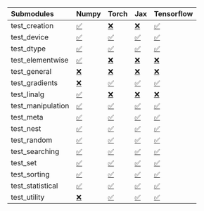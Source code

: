 | Submodules        | Numpy                                                                                                                           | Torch                                                                                                                           | Jax                                                                                                                             | Tensorflow                                                                                                                      |
|:------------------|:--------------------------------------------------------------------------------------------------------------------------------|:--------------------------------------------------------------------------------------------------------------------------------|:--------------------------------------------------------------------------------------------------------------------------------|:--------------------------------------------------------------------------------------------------------------------------------|
| test_creation     | <a href="https://github.com/unifyai/ivy/runs/8173796777?check_suite_focus=true" rel="noopener noreferrer" target="_blank">✅</a> | <a href="https://github.com/unifyai/ivy/runs/8173797030?check_suite_focus=true" rel="noopener noreferrer" target="_blank">❌</a> | <a href="https://github.com/unifyai/ivy/runs/8173797196?check_suite_focus=true" rel="noopener noreferrer" target="_blank">❌</a> | <a href="https://github.com/unifyai/ivy/runs/8173797755?check_suite_focus=true" rel="noopener noreferrer" target="_blank">✅</a> |
| test_device       | <a href="https://github.com/unifyai/ivy/runs/8173796800?check_suite_focus=true" rel="noopener noreferrer" target="_blank">✅</a> | <a href="https://github.com/unifyai/ivy/runs/8173797043?check_suite_focus=true" rel="noopener noreferrer" target="_blank">✅</a> | <a href="https://github.com/unifyai/ivy/runs/8173797212?check_suite_focus=true" rel="noopener noreferrer" target="_blank">✅</a> | <a href="https://github.com/unifyai/ivy/runs/8173797790?check_suite_focus=true" rel="noopener noreferrer" target="_blank">✅</a> |
| test_dtype        | <a href="https://github.com/unifyai/ivy/runs/8173796824?check_suite_focus=true" rel="noopener noreferrer" target="_blank">✅</a> | <a href="https://github.com/unifyai/ivy/runs/8173797058?check_suite_focus=true" rel="noopener noreferrer" target="_blank">✅</a> | <a href="https://github.com/unifyai/ivy/runs/8173797230?check_suite_focus=true" rel="noopener noreferrer" target="_blank">✅</a> | <a href="https://github.com/unifyai/ivy/runs/8173797860?check_suite_focus=true" rel="noopener noreferrer" target="_blank">✅</a> |
| test_elementwise  | <a href="https://github.com/unifyai/ivy/runs/8173796846?check_suite_focus=true" rel="noopener noreferrer" target="_blank">✅</a> | <a href="https://github.com/unifyai/ivy/runs/8173797072?check_suite_focus=true" rel="noopener noreferrer" target="_blank">❌</a> | <a href="https://github.com/unifyai/ivy/runs/8173797293?check_suite_focus=true" rel="noopener noreferrer" target="_blank">❌</a> | <a href="https://github.com/unifyai/ivy/runs/8173797927?check_suite_focus=true" rel="noopener noreferrer" target="_blank">❌</a> |
| test_general      | <a href="https://github.com/unifyai/ivy/runs/8173796868?check_suite_focus=true" rel="noopener noreferrer" target="_blank">❌</a> | <a href="https://github.com/unifyai/ivy/runs/8173797082?check_suite_focus=true" rel="noopener noreferrer" target="_blank">❌</a> | <a href="https://github.com/unifyai/ivy/runs/8173797335?check_suite_focus=true" rel="noopener noreferrer" target="_blank">❌</a> | <a href="https://github.com/unifyai/ivy/runs/8173797990?check_suite_focus=true" rel="noopener noreferrer" target="_blank">❌</a> |
| test_gradients    | <a href="https://github.com/unifyai/ivy/runs/8173796890?check_suite_focus=true" rel="noopener noreferrer" target="_blank">❌</a> | <a href="https://github.com/unifyai/ivy/runs/8173797093?check_suite_focus=true" rel="noopener noreferrer" target="_blank">✅</a> | <a href="https://github.com/unifyai/ivy/runs/8173797385?check_suite_focus=true" rel="noopener noreferrer" target="_blank">✅</a> | <a href="https://github.com/unifyai/ivy/runs/8173798034?check_suite_focus=true" rel="noopener noreferrer" target="_blank">✅</a> |
| test_linalg       | <a href="https://github.com/unifyai/ivy/runs/8173796908?check_suite_focus=true" rel="noopener noreferrer" target="_blank">✅</a> | <a href="https://github.com/unifyai/ivy/runs/8173797102?check_suite_focus=true" rel="noopener noreferrer" target="_blank">❌</a> | <a href="https://github.com/unifyai/ivy/runs/8173797438?check_suite_focus=true" rel="noopener noreferrer" target="_blank">❌</a> | <a href="https://github.com/unifyai/ivy/runs/8173798061?check_suite_focus=true" rel="noopener noreferrer" target="_blank">❌</a> |
| test_manipulation | <a href="https://github.com/unifyai/ivy/runs/8173796921?check_suite_focus=true" rel="noopener noreferrer" target="_blank">✅</a> | <a href="https://github.com/unifyai/ivy/runs/8173797112?check_suite_focus=true" rel="noopener noreferrer" target="_blank">✅</a> | <a href="https://github.com/unifyai/ivy/runs/8173797499?check_suite_focus=true" rel="noopener noreferrer" target="_blank">✅</a> | <a href="https://github.com/unifyai/ivy/runs/8173798089?check_suite_focus=true" rel="noopener noreferrer" target="_blank">✅</a> |
| test_meta         | <a href="https://github.com/unifyai/ivy/runs/8173796933?check_suite_focus=true" rel="noopener noreferrer" target="_blank">✅</a> | <a href="https://github.com/unifyai/ivy/runs/8173797128?check_suite_focus=true" rel="noopener noreferrer" target="_blank">✅</a> | <a href="https://github.com/unifyai/ivy/runs/8173797550?check_suite_focus=true" rel="noopener noreferrer" target="_blank">✅</a> | <a href="https://github.com/unifyai/ivy/runs/8173798132?check_suite_focus=true" rel="noopener noreferrer" target="_blank">✅</a> |
| test_nest         | <a href="https://github.com/unifyai/ivy/runs/8173796941?check_suite_focus=true" rel="noopener noreferrer" target="_blank">✅</a> | <a href="https://github.com/unifyai/ivy/runs/8173797137?check_suite_focus=true" rel="noopener noreferrer" target="_blank">✅</a> | <a href="https://github.com/unifyai/ivy/runs/8173797595?check_suite_focus=true" rel="noopener noreferrer" target="_blank">✅</a> | <a href="https://github.com/unifyai/ivy/runs/8173798155?check_suite_focus=true" rel="noopener noreferrer" target="_blank">✅</a> |
| test_random       | <a href="https://github.com/unifyai/ivy/runs/8173796953?check_suite_focus=true" rel="noopener noreferrer" target="_blank">✅</a> | <a href="https://github.com/unifyai/ivy/runs/8173797149?check_suite_focus=true" rel="noopener noreferrer" target="_blank">✅</a> | <a href="https://github.com/unifyai/ivy/runs/8173797647?check_suite_focus=true" rel="noopener noreferrer" target="_blank">✅</a> | <a href="https://github.com/unifyai/ivy/runs/8173798202?check_suite_focus=true" rel="noopener noreferrer" target="_blank">✅</a> |
| test_searching    | <a href="https://github.com/unifyai/ivy/runs/8173796968?check_suite_focus=true" rel="noopener noreferrer" target="_blank">✅</a> | <a href="https://github.com/unifyai/ivy/runs/8173797158?check_suite_focus=true" rel="noopener noreferrer" target="_blank">✅</a> | <a href="https://github.com/unifyai/ivy/runs/8173797679?check_suite_focus=true" rel="noopener noreferrer" target="_blank">✅</a> | <a href="https://github.com/unifyai/ivy/runs/8173798258?check_suite_focus=true" rel="noopener noreferrer" target="_blank">✅</a> |
| test_set          | <a href="https://github.com/unifyai/ivy/runs/8173796981?check_suite_focus=true" rel="noopener noreferrer" target="_blank">✅</a> | <a href="https://github.com/unifyai/ivy/runs/8173797163?check_suite_focus=true" rel="noopener noreferrer" target="_blank">✅</a> | <a href="https://github.com/unifyai/ivy/runs/8173797695?check_suite_focus=true" rel="noopener noreferrer" target="_blank">✅</a> | <a href="https://github.com/unifyai/ivy/runs/8173798305?check_suite_focus=true" rel="noopener noreferrer" target="_blank">✅</a> |
| test_sorting      | <a href="https://github.com/unifyai/ivy/runs/8173796995?check_suite_focus=true" rel="noopener noreferrer" target="_blank">✅</a> | <a href="https://github.com/unifyai/ivy/runs/8173797171?check_suite_focus=true" rel="noopener noreferrer" target="_blank">✅</a> | <a href="https://github.com/unifyai/ivy/runs/8173797707?check_suite_focus=true" rel="noopener noreferrer" target="_blank">✅</a> | <a href="https://github.com/unifyai/ivy/runs/8173798345?check_suite_focus=true" rel="noopener noreferrer" target="_blank">✅</a> |
| test_statistical  | <a href="https://github.com/unifyai/ivy/runs/8173797004?check_suite_focus=true" rel="noopener noreferrer" target="_blank">✅</a> | <a href="https://github.com/unifyai/ivy/runs/8173797178?check_suite_focus=true" rel="noopener noreferrer" target="_blank">✅</a> | <a href="https://github.com/unifyai/ivy/runs/8173797722?check_suite_focus=true" rel="noopener noreferrer" target="_blank">✅</a> | <a href="https://github.com/unifyai/ivy/runs/8173798382?check_suite_focus=true" rel="noopener noreferrer" target="_blank">✅</a> |
| test_utility      | <a href="https://github.com/unifyai/ivy/runs/8173797016?check_suite_focus=true" rel="noopener noreferrer" target="_blank">❌</a> | <a href="https://github.com/unifyai/ivy/runs/8173797188?check_suite_focus=true" rel="noopener noreferrer" target="_blank">✅</a> | <a href="https://github.com/unifyai/ivy/runs/8173797735?check_suite_focus=true" rel="noopener noreferrer" target="_blank">✅</a> | <a href="https://github.com/unifyai/ivy/runs/8173798410?check_suite_focus=true" rel="noopener noreferrer" target="_blank">✅</a> |